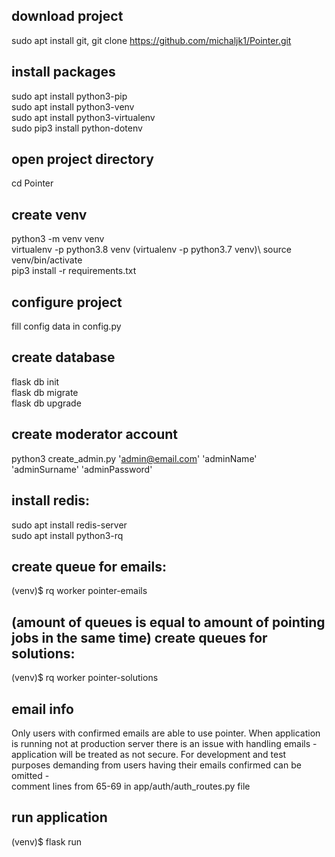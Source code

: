 download project
--------------
sudo apt install git,
git clone https://github.com/michaljk1/Pointer.git

install packages
--------------
sudo apt install python3-pip\
sudo apt install python3-venv\
sudo apt install python3-virtualenv\
sudo pip3 install python-dotenv

open project directory
-------------
cd Pointer

create venv
--------------
python3 -m venv venv\
virtualenv -p python3.8 venv (virtualenv -p python3.7 venv)\ 
source venv/bin/activate\
pip3 install -r requirements.txt

configure project
--------------
fill config data in config.py

create database
--------------
flask db init\
flask db migrate\
flask db upgrade

create moderator account
--------------
python3 create_admin.py 'admin@email.com' 'adminName' 'adminSurname' 'adminPassword'

install redis:
--------------
sudo apt install redis-server\
sudo apt install python3-rq

create queue for emails:
--------------
(venv)$ rq worker pointer-emails

(amount of queues is equal to amount of pointing jobs in the same time)
create queues for solutions:
--------------
(venv)$ rq worker pointer-solutions

email info
--------------
Only users with confirmed emails are able to use pointer. When application is running not at production server there is an issue with handling emails - application will be treated as not secure. For development and test purposes demanding from users having their emails confirmed can be omitted -   
comment lines from 65-69 in app/auth/auth_routes.py file

run application
--------------
(venv)$ flask run
